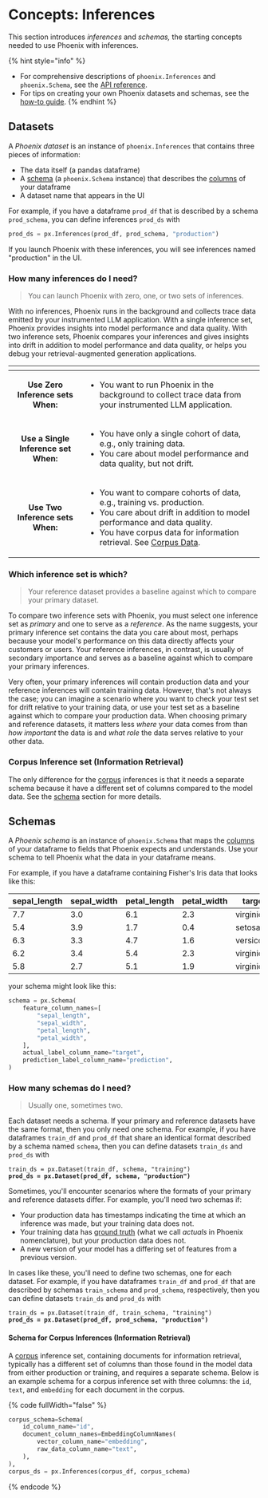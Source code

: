 # Concepts: Inferences

This section introduces _inferences_ and _schemas,_ the starting concepts needed to use Phoenix with inferences.

{% hint style="info" %}
* For comprehensive descriptions of `phoenix.Inferences` and `phoenix.Schema`, see the [API reference](../api/dataset-and-schema.md).
* For tips on creating your own Phoenix datasets and schemas, see the [how-to guide](../how-to/define-your-schema/).
{% endhint %}

## Datasets

A _Phoenix dataset_ is an instance of `phoenix.Inferences` that contains three pieces of information:

* The data itself (a pandas dataframe)
* A [schema](../api/dataset-and-schema.md#phoenix.schema) (a `phoenix.Schema` instance) that describes the [columns](../how-to/define-your-schema/) of your dataframe
* A dataset name that appears in the UI

For example, if you have a dataframe `prod_df` that is described by a schema `prod_schema`, you can define inferences `prod_ds` with

```python
prod_ds = px.Inferences(prod_df, prod_schema, "production")
```

If you launch Phoenix with these inferences, you will see inferences named "production" in the UI.

### How many inferences do I need?

> You can launch Phoenix with zero, one, or two sets of inferences.

With no inferences, Phoenix runs in the background and collects trace data emitted by your instrumented LLM application. With a single inference set, Phoenix provides insights into model performance and data quality. With two inference sets, Phoenix compares your inferences and gives insights into drift in addition to model performance and data quality, or helps you debug your retrieval-augmented generation applications.

<table data-view="cards"><thead><tr><th align="center"></th><th></th></tr></thead><tbody><tr><td align="center"><strong>Use Zero Inference sets When:</strong></td><td><ul><li>You want to run Phoenix in the background to collect trace data from your instrumented LLM application.</li></ul></td></tr><tr><td align="center"><strong>Use a Single Inference set When:</strong></td><td><ul><li>You have only a single cohort of data, e.g., only training data.</li><li>You care about model performance and data quality, but not drift.</li></ul></td></tr><tr><td align="center"><strong>Use Two Inference sets When:</strong></td><td><ul><li>You want to compare cohorts of data, e.g., training vs. production.</li><li>You care about drift in addition to model performance and data quality.</li><li>You have corpus data for information retrieval. See <a href="how-to-inferences/define-your-schema/corpus-data.md">Corpus Data</a>.</li></ul></td></tr></tbody></table>

### Which inference set is which?

> Your reference dataset provides a baseline against which to compare your primary dataset.

To compare two inference sets with Phoenix, you must select one inference set as _primary_ and one to serve as a _reference_. As the name suggests, your primary inference set contains the data you care about most, perhaps because your model's performance on this data directly affects your customers or users. Your reference inferences, in contrast, is usually of secondary importance and serves as a baseline against which to compare your primary inferences.

Very often, your primary inferences will contain production data and your reference inferences will contain training data. However, that's not always the case; you can imagine a scenario where you want to check your test set for drift relative to your training data, or use your test set as a baseline against which to compare your production data. When choosing primary and reference datasets, it matters less _where_ your data comes from than _how important_ the data is and _what role_ the data serves relative to your other data.

### Corpus Inference set (Information Retrieval)

The only difference for the [corpus](how-to-inferences/define-your-schema/corpus-data.md) inferences is that it needs a separate schema because it have a different set of columns compared to the model data. See the [schema](inferences.md#corpus-dataset-information-retrieval) section for more details.

## Schemas

A _Phoenix schema_ is an instance of `phoenix.Schema` that maps the [columns](../how-to/define-your-schema/) of your dataframe to fields that Phoenix expects and understands. Use your schema to tell Phoenix what the data in your dataframe means.

For example, if you have a dataframe containing Fisher's Iris data that looks like this:

| sepal\_length | sepal\_width | petal\_length | petal\_width | target     | prediction |
| ------------- | ------------ | ------------- | ------------ | ---------- | ---------- |
| 7.7           | 3.0          | 6.1           | 2.3          | virginica  | versicolor |
| 5.4           | 3.9          | 1.7           | 0.4          | setosa     | setosa     |
| 6.3           | 3.3          | 4.7           | 1.6          | versicolor | versicolor |
| 6.2           | 3.4          | 5.4           | 2.3          | virginica  | setosa     |
| 5.8           | 2.7          | 5.1           | 1.9          | virginica  | virginica  |

your schema might look like this:

```python
schema = px.Schema(
    feature_column_names=[
        "sepal_length",
        "sepal_width",
        "petal_length",
        "petal_width",
    ],
    actual_label_column_name="target",
    prediction_label_column_name="prediction",
)
```

### How many schemas do I need?

> Usually one, sometimes two.

Each dataset needs a schema. If your primary and reference datasets have the same format, then you only need one schema. For example, if you have dataframes `train_df` and `prod_df` that share an identical format described by a schema named `schema`, then you can define datasets `train_ds` and `prod_ds` with

<pre class="language-python"><code class="lang-python">train_ds = px.Dataset(train_df, schema, "training")
<strong>prod_ds = px.Dataset(prod_df, schema, "production")
</strong></code></pre>

Sometimes, you'll encounter scenarios where the formats of your primary and reference datasets differ. For example, you'll need two schemas if:

* Your production data has timestamps indicating the time at which an inference was made, but your training data does not.
* Your training data has [ground truth](../how-to/define-your-schema/#predictions-and-actuals) (what we call _actuals_ in Phoenix nomenclature), but your production data does not.
* A new version of your model has a differing set of features from a previous version.

In cases like these, you'll need to define two schemas, one for each dataset. For example, if you have dataframes `train_df` and `prod_df` that are described by schemas `train_schema` and `prod_schema`, respectively, then you can define datasets `train_ds` and `prod_ds` with

<pre class="language-python"><code class="lang-python">train_ds = px.Dataset(train_df, train_schema, "training")
<strong>prod_ds = px.Dataset(prod_df, prod_schema, "production")
</strong></code></pre>

#### Schema for Corpus Inferences (Information Retrieval)

A [corpus](how-to-inferences/define-your-schema/corpus-data.md) inference set, containing documents for information retrieval, typically has a different set of columns than those found in the model data from either production or training, and requires a separate schema. Below is an example schema for a corpus inference set with three columns: the `id`, `text`, and `embedding` for each document in the corpus.

{% code fullWidth="false" %}
```python
corpus_schema=Schema(
    id_column_name="id",
    document_column_names=EmbeddingColumnNames(
        vector_column_name="embedding",
        raw_data_column_name="text",
    ),
),
corpus_ds = px.Inferences(corpus_df, corpus_schema)
```
{% endcode %}
